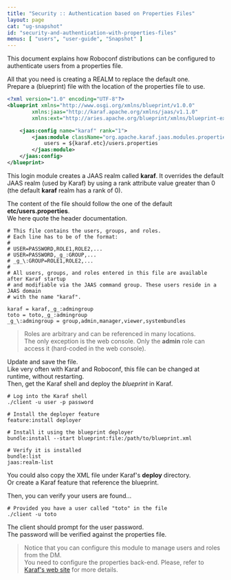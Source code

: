 ```yaml
---
title: "Security :: Authentication based on Properties Files"
layout: page
cat: "ug-snapshot"
id: "security-and-authentication-with-properties-files"
menus: [ "users", "user-guide", "Snapshot" ]
---
```


This document explains how Roboconf distributions can be configured to authenticate users from a properties file.  

All that you need is creating a REALM to replace the default one.  
Prepare a (blueprint) file with the location of the properties file to use.

```xml
<?xml version="1.0" encoding="UTF-8"?>
<blueprint xmlns="http://www.osgi.org/xmlns/blueprint/v1.0.0"
		xmlns:jaas="http://karaf.apache.org/xmlns/jaas/v1.1.0"
		xmlns:ext="http://aries.apache.org/blueprint/xmlns/blueprint-ext/v1.0.0">

	<jaas:config name="karaf" rank="1">
		<jaas:module className="org.apache.karaf.jaas.modules.properties.PropertiesLoginModule" flags="required">
			users = ${karaf.etc}/users.properties
		</jaas:module>
	</jaas:config>
</blueprint>
```

This login module creates a JAAS realm called **karaf**. It overrides the default JAAS realm (used by Karaf)
by using a rank attribute value greater than 0 (the default **karaf** realm has a rank of 0).

The content of the file should follow the one of the default **etc/users.properties**.  
We here quote the header documentation.

```properties
# This file contains the users, groups, and roles.
# Each line has to be of the format:
#
# USER=PASSWORD,ROLE1,ROLE2,...
# USER=PASSWORD,_g_:GROUP,...
# _g_\:GROUP=ROLE1,ROLE2,...
#
# All users, groups, and roles entered in this file are available after Karaf startup
# and modifiable via the JAAS command group. These users reside in a JAAS domain
# with the name "karaf".

karaf = karaf,_g_:admingroup
toto = toto,_g_:admingroup
_g_\:admingroup = group,admin,manager,viewer,systembundles
```

> Roles are arbitrary and can be referenced in many locations.  
> The only exception is the web console. Only the **admin** role can access it (hard-coded in the web console).

Update and save the file.  
Like very often with Karaf and Roboconf, this file can be changed at runtime, without restarting.  
Then, get the Karaf shell and deploy the *blueprint* in Karaf.  

```properties
# Log into the Karaf shell
./client -u user -p password

# Install the deployer feature
feature:install deployer

# Install it using the blueprint deployer
bundle:install --start blueprint:file:/path/to/blueprint.xml

# Verify it is installed
bundle:list
jaas:realm-list
```

You could also copy the XML file under Karaf's **deploy** directory.  
Or create a Karaf feature that reference the blueprint.

Then, you can verify your users are found...

```properties
# Provided you have a user called "toto" in the file
./client -u toto
```

The client should prompt for the user password.  
The password will be verified against the properties file.

> Notice that you can configure this module to manage users and roles from the DM.  
> You need to configure the properties back-end. Please, refer to 
> [Karaf's web site](https://karaf.apache.org/manual/latest/#_available_realm_and_login_modules) for more details.
